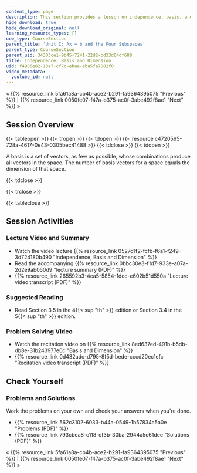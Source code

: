 ```yaml
---
content_type: page
description: This section provides a lesson on independence, basis, and dimension.
hide_download: true
hide_download_original: null
learning_resource_types: []
ocw_type: CourseSection
parent_title: 'Unit I: Ax = b and the Four Subspaces'
parent_type: CourseSection
parent_uid: 34303ce1-9b45-7241-22d2-bd33d64df688
title: Independence, Basis and Dimension
uid: f4986e82-13a7-cf7c-ebaa-aba5fa7882f0
video_metadata:
  youtube_id: null
---
```


« {{% resource_link 5fa61a8a-cb4b-ace2-b291-fa9364395075 "Previous" %}} | {{% resource_link 0050fe07-f47a-b375-ac0f-3abe492f8ae1 "Next" %}} »

Session Overview
----------------

{{< tableopen >}}
{{< tropen >}}
{{< tdopen >}}
{{< resource c4720565-728a-4617-0e43-0305bec41488 >}}
{{< tdclose >}}
{{< tdopen >}}


A basis is a set of vectors, as few as possible, whose combinations produce all vectors in the space. The number of basis vectors for a space equals the dimension of that space.


{{< tdclose >}}

{{< trclose >}}

{{< tableclose >}}

Session Activities
------------------

### Lecture Video and Summary

*   Watch the video lecture {{% resource_link 0527d1f2-fcfb-f6a1-f249-3d724180b490 "Independence, Basis and Dimension" %}}
*   Read the accompanying {{% resource_link 0bbc30e3-f1d7-933e-a07a-2d2e9ab050d9 "lecture summary (PDF)" %}}
*   {{% resource_link 265592b3-4ca5-5854-1dcc-e602b51d550a "Lecture video transcript (PDF)" %}}

### Suggested Reading

*   Read Section 3.5 in the 4{{< sup "th" >}} edition or Section 3.4 in the 5{{< sup "th" >}} edition.

### Problem Solving Video

*   Watch the recitation video on {{% resource_link 8ed637ed-491b-b5db-db8e-31b243977e0c "Basis and Dimension" %}}
*   {{% resource_link 0d432adc-d795-8f5d-bede-cccd20ec1efc "Recitation video transcript (PDF)" %}}

Check Yourself
--------------

### Problems and Solutions

Work the problems on your own and check your answers when you're done.

*   {{% resource_link 562c3102-6033-b44a-0549-1b57834a5a0e "Problems (PDF)" %}}
*   {{% resource_link 793cbea8-c118-cf3b-30ba-2944a5c61dee "Solutions (PDF)" %}}

« {{% resource_link 5fa61a8a-cb4b-ace2-b291-fa9364395075 "Previous" %}} | {{% resource_link 0050fe07-f47a-b375-ac0f-3abe492f8ae1 "Next" %}} »